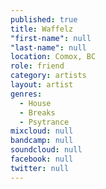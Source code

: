 ```yaml
---
published: true
title: Waffelz
"first-name": null
"last-name": null
location: Comox, BC
role: friend
category: artists
layout: artist
genres: 
  - House
  - Breaks
  - Psytrance
mixcloud: null
bandcamp: null
soundcloud: null
facebook: null
twitter: null
---
```

